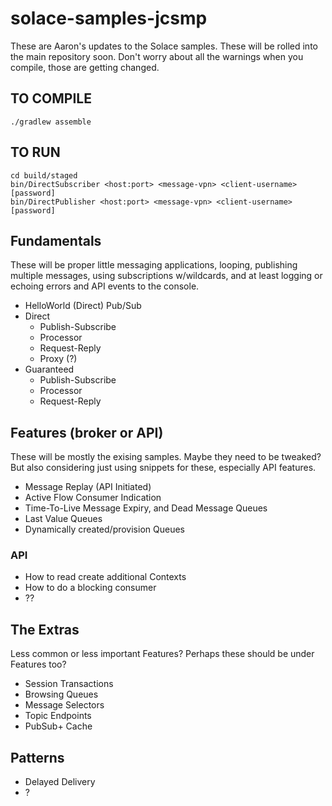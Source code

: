 # solace-samples-jcsmp

These are Aaron's updates to the Solace samples. These will be rolled into the main repository soon.
Don't worry about all the warnings when you compile, those are getting changed.

## TO COMPILE
```
./gradlew assemble
```

## TO RUN
```
cd build/staged
bin/DirectSubscriber <host:port> <message-vpn> <client-username> [password]
bin/DirectPublisher <host:port> <message-vpn> <client-username> [password]
```

## Fundamentals
These will be proper little messaging applications, looping, publishing multiple messages, using subscriptions w/wildcards, and at least logging or echoing errors and API events to the console.
 - HelloWorld (Direct) Pub/Sub
 - Direct
    - Publish-Subscribe
    - Processor
    - Request-Reply
    - Proxy (?)
 - Guaranteed
    - Publish-Subscribe
    - Processor
    - Request-Reply


## Features (broker or API)

These will be mostly the exising samples. Maybe they need to be tweaked? But also considering just using snippets for these, especially API features.

 - Message Replay (API Initiated)
 - Active Flow Consumer Indication
 - Time-To-Live Message Expiry, and Dead Message Queues
 - Last Value Queues
 - Dynamically created/provision Queues

### API
 - How to read create additional Contexts
 - How to do a blocking consumer
 - ?? 

## The Extras

Less common or less important Features?  Perhaps these should be under Features too?

 - Session Transactions
 - Browsing Queues
 - Message Selectors
 - Topic Endpoints
 - PubSub+ Cache

## Patterns

 - Delayed Delivery
 - ?
